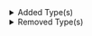 <details>
<summary>Added Type(s)</summary>

- added type `AssociateRoleNameSetMessage`
- added type `AssociateRoleNameSetMessagePayload`
</details>

<details>
<summary>Removed Type(s)</summary>

- :warning: removed type `AssociateRoleNameChangedMessage`
- :warning: removed type `AssociateRoleNameChangedMessagePayload`
</details>
